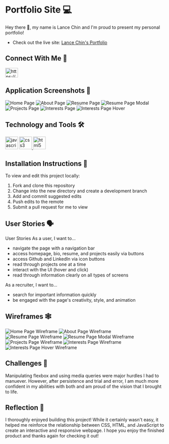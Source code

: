# Portfolio Site 💻

Hey there 👋, my name is Lance Chin and I'm proud to present my personal portfolio!

- Check out the live site: [Lance Chin's Portfolio]() 

## Connect With Me 👥
<p align="left">
<a href="https://linkedin.com/in/https://www.linkedin.com/in/aldo-pagani-jr-a4025923a/" target="blank"><img align="center" src="https://raw.githubusercontent.com/rahuldkjain/github-profile-readme-generator/master/src/images/icons/Social/linked-in-alt.svg" alt="https://www.linkedin.com/in/lance-chin/" height="30" width="40"/></a></p>

## Application Screenshots 📸
![Home Page](/screenshots/home-page.png)
![About Page](/screenshots/about-page.png)
![Resume Page](/screenshots/resume-page.png)
![Resume Page Modal](/screenshots/resume-page-modal.png)
![Projects Page](/screenshots/projects-page.png)
![Interests Page](/screenshots/interests-page.png)
![Interests Page Hover](/screenshots/interests-page-hover.png)

## Technology and Tools 🛠
<p align="left"> <a href="https://developer.mozilla.org/en-US/docs/Web/JavaScript" target="_blank" rel="noreferrer"> <img src="https://raw.githubusercontent.com/devicons/devicon/master/icons/javascript/javascript-original.svg" alt="javascript" width="40" height="40"/></a> <a href="https://www.w3schools.com/css/" target="_blank" rel="noreferrer"> <img src="https://raw.githubusercontent.com/devicons/devicon/master/icons/css3/css3-original-wordmark.svg" alt="css3" width="40" height="40"/> </a> <a href="https://www.w3.org/html/" target="_blank" rel="noreferrer"> <img src="https://raw.githubusercontent.com/devicons/devicon/master/icons/html5/html5-original-wordmark.svg" alt="html5" width="40" height="40"/> </a> </p>

## Installation Instructions 📲
To view and edit this project locally:
1. Fork and clone this repository
2. Change into the new directory and create a development branch 
2. Add and commit suggested edits
3. Push edits to the remote
4. Submit a pull request for me to view

## User Stories 🗣
User Stories
As a user, I want to...
- navigate the page with a navigation bar
- access homepage, bio, resume, and projects easily via buttons
- access Github and LinkedIn via icon buttons
- read through projects one at a time
- interact with the UI (hover and click)
- read through information clearly on all types of screens

As a recruiter, I want to...
- search for important information quickly
- be engaged with the page's creativity, style, and animation

## Wireframes 🕸
![Home Page Wireframe](/planning/wireframes/1-home.png)
![About Page Wireframe](/planning/wireframes/2-bio.png)
![Resume Page Wireframe](/planning/wireframes/3-resume.png)
![Resume Page Modal Wireframe](/planning/wireframes/3-resume-modal.png)
![Projects Page Wireframe](/planning/wireframes/4-project.png)
![Interests Page Wireframe](/planning/wireframes/5-interests.png)
![Interests Page Hover Wireframe](/planning/wireframes/5-interests-hover.png)


## Challenges 💪
Manipulating flexbox and using media queries were major hurdles I had to manuever. However, after persistence and trial and error, I am much more confident in my abilities with both and am proud of the vision that I brought to life. 

## Reflection 🙌
I thoroughly enjoyed building this project! While it certainly wasn't easy, it helped me reinforce the relationship between CSS, HTML, and JavaScript to create an interactive and responsive webpage. I hope you enjoy the finished product and thanks again for checking it out!